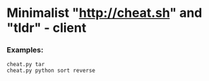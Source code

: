 # Minimalist "http://cheat.sh" and "tldr" - client

### Examples:
`cheat.py tar` <br />
`cheat.py python sort reverse`
